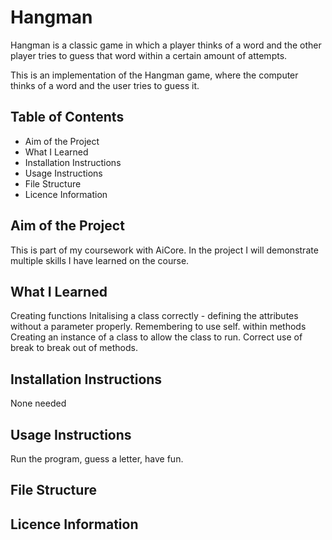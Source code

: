 # Hangman
Hangman is a classic game in which a player thinks of a word and the other player tries to guess that word within a certain amount of attempts.

This is an implementation of the Hangman game, where the computer thinks of a word and the user tries to guess it. 

## Table of Contents
- Aim of the Project
- What I Learned
- Installation Instructions
- Usage Instructions
- File Structure
- Licence Information

## Aim of the Project
This is part of my coursework with AiCore. In the project I will demonstrate multiple skills I have learned on the course.

## What I Learned
Creating functions
Initalising a class correctly - defining the attributes without a parameter properly.
Remembering to use self. within methods
Creating an instance of a class to allow the class to run. 
Correct use of break to break out of methods.

## Installation Instructions
None needed

## Usage Instructions
Run the program, guess a letter, have fun.

## File Structure

## Licence Information
